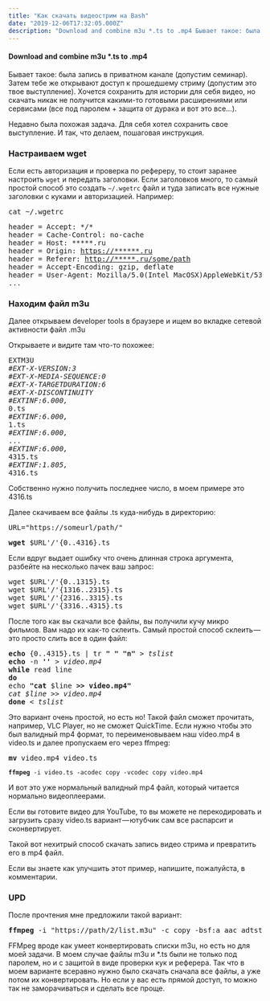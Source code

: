 ```yaml
---
title: "Как скачать видеострим на Bash"
date: "2019-12-06T17:32:05.000Z"
description: "Download and combine m3u *.ts to .mp4 Бывает такое: была запись в приватном канале (допустим семинар). Затем тебе же открывают д"
---
```


<h4>Download and combine m3u *.ts to .mp4</h4>
<p>Бывает такое: была запись в приватном канале (допустим семинар). Затем тебе же открывают доступ к прошедшему стриму (допустим это твое выступление). Хочется сохранить для истории для себя видео, но скачать никак не получится какими-то готовыми расширениями или сервисами (все под паролем + защита от дурака и вот это все…).</p>
<p>Недавно была похожая задача. Для себя хотел сохранить свое выступление. И так, что делаем, пошаговая инструкция.</p>
<h3>Настраиваем wget</h3>
<p>Если есть авторизация и проверка по рефереру, то стоит заранее настроить <code>wget</code> и передать заголовки. Если заголовков много, то самый простой способ это создать <code>~/.wgetrc</code> файл и туда записать все нужные заголовки с куками и авторизацией. Например:</p>
<pre>cat ~/.wgetrc</pre>
<pre>header = Accept: */*<br>header = Cache-Control: no-cache<br>header = Host: *****.ru<br>header = Origin: <a href="http://mbox.sbtg.ru" target="_blank" rel="noopener noreferrer">https://******.ru</a><br>header = Referer: <a href="http://mbox.sbtg.ru/habr8/a.aspx" target="_blank" rel="noopener noreferrer">http://*****.ru/some/path</a><br>header = Accept-Encoding: gzip, deflate<br>header = User-Agent: Mozilla/5.0(Intel MacOSX)AppleWebKit/537.36<br>...</pre>
<h3>Находим файл m3u</h3>
<p>Далее открываем developer tools в браузере и ищем во вкладке сетевой активности файл .m3u</p>
<p>Открываете и видите там что-то похожее:</p>
<pre>EXTM3U<br><em>#EXT-X-VERSION:3<br>#EXT-X-MEDIA-SEQUENCE:0<br>#EXT-X-TARGETDURATION:6<br>#EXT-X-DISCONTINUITY<br>#EXTINF:6.000,<br></em>0.ts<br><em>#EXTINF:6.000,<br></em>1.ts<br><em>#EXTINF:6.000,<br></em>...<br><em>#EXTINF:6.000,<br></em>4315.ts<br><em>#EXTINF:1.805,<br></em>4316.ts</pre>
<p>Собственно нужно получить последнее число, в моем примере это 4316.ts</p>
<p>Далее скачиваем все файлы .ts куда-нибудь в директорию:</p>
<pre>URL="https://someurl/path/"</pre>
<pre><strong>wget</strong> $URL'/'{0..4316}.ts</pre>
<p>Если вдруг выдает ошибку что очень длинная строка аргумента, разбейте на несколько пачек ваш запрос:</p>
<pre>wget $URL'/'{0..1315}.ts<br>wget $URL'/'{1316..2315}.ts<br>wget $URL'/'{2316..3315}.ts<br>wget $URL'/'{3316..4315}.ts</pre>
<p>После того как вы скачали все файлы, вы получили кучу микро фильмов. Вам надо их как-то склеить. Самый простой способ склеить — это просто слить все в один файл:</p>
<pre><strong>echo</strong> {0..4315}.ts | tr <strong>" " "n" </strong><em>&gt; tslist<br></em><strong>echo</strong> -n <strong>'' </strong><em>&gt; video.mp4<br></em><strong>while </strong>read line<br><strong>do<br></strong>echo <strong>"cat </strong>$line<strong> &gt;&gt; video.mp4"<br></strong><em>cat $line &gt;&gt; video.mp4<br></em><strong>done </strong><em>&lt; tslist</em></pre>
<p>Это вариант очень простой, но есть но! Такой файл сможет прочитать, например, VLC Player, но не сможет QuickTime. Если нужно чтобы это был валидный mp4 формат, то переименовываем наш video.mp4 в video.ts и далее пропускаем его через ffmpeg:</p>
<pre><strong>mv</strong> video.mp4 video.ts</pre>
<pre><code><strong>ffmpeg</strong> -i video.ts -acodec copy -vcodec copy video.mp4</code></pre>
<p>И вот это уже нормальный валидный mp4 файл, который читается нормально видеоплеерами.</p>
<p>Если вы готовите видео для YouTube, то вы можете не перекодировать и загрузить сразу video.ts вариант — ютубчик сам все распарсит и сконвертирует.</p>
<p>Такой вот нехитрый способ скачать запись видео стрима и превратить его в mp4 файл.</p>
<p>Если вы знаете как улучшить этот пример, напишите, пожалуйста, в комментарии.</p>
<h3>UPD</h3>
<p>После прочтения мне предложили такой вариант:</p>
<pre><strong>ffmpeg</strong> -i "https://path/2/list.m3u" -c copy -bsf:a aac_adtstoasc "out.mp4"</pre>
<p>FFMpeg вроде как умеет конвертировать списки m3u, но есть но для моей задачи. В моем случае файлы m3u и *.ts были не только под паролем, но и с защитой в виде проверки кук и реферера. Так что в моем варианте всеравно нужно было скачать сначала все файлы, а уже потом их конвертировать. Но если у вас есть прямой доступ, то можно так не заморачиваться и сделать все проще.</p>


